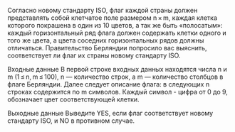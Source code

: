 Согласно новому стандарту ISO, флаг каждой страны должен представлять собой клетчатое поле размером n × m, каждая клетка которого покрашена в один из 10 цветов, а так же быть «полосатым»: каждый горизонтальный ряд флага должен содержать клетки одного и того же цвета, а цвета соседних горизонтальных рядов должны отличаться. Правительство Берляндии попросило вас выяснить, соответствует ли флаг их страны новому стандарту ISO.

Входные данные
В первой строке входных данных находятся числа n и m (1 ≤ n, m ≤ 100), n — количество строк, а m — количество столбцов в флаге Берляндии. Далее следует описание флага: в следующих n строках содержится по m символов. Каждый символ - цифра от 0 до 9, обозначает цвет соответствующей клетки.

Выходные данные
Выведите YES, если флаг соответствует новому стандарту ISO, и NO в противном случае.